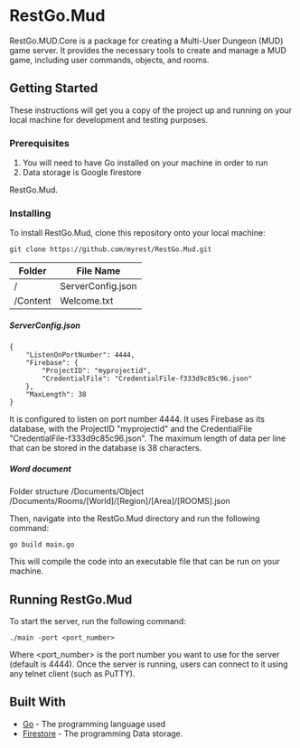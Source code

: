 
# RestGo.Mud
RestGo.MUD.Core is a package for creating a Multi-User Dungeon (MUD) game server. It provides the necessary tools to create and manage a MUD game, including user commands, objects, and rooms.

## Getting Started

These instructions will get you a copy of the project up and running on your local machine for development and testing purposes.

### Prerequisites

 1. You will need to have Go installed on your machine in order to run
 2. Data storage is Google firestore

RestGo.Mud.


### Installing
To install RestGo.Mud, clone this repository onto your local machine:
```
git clone https://github.com/myrest/RestGo.Mud.git
```

|Folder |File Name  |
|--|--|
| / | ServerConfig.json |
| /Content | Welcome.txt |

##### ServerConfig.json

```
{
    "ListenOnPortNumber": 4444,
    "Firebase": {
        "ProjectID": "myprojectid",
        "CredentialFile": "CredentialFile-f333d9c85c96.json"
    },
    "MaxLength": 38
}
```
  It is configured to listen on port number 4444. It uses Firebase as its database, with the ProjectID "myprojectid" and the CredentialFile "CredentialFile-f333d9c85c96.json". The maximum length of data per line that can be stored in the database is 38 characters.

##### Word document
Folder structure
/Documents/Object
/Documents/Rooms/[World]/[Region]/[Area]/[ROOMS].json


Then, navigate into the RestGo.Mud directory and run the following command:

 ```
 go build main.go
 ```

 This will compile the code into an executable file that can be run on your machine.

 ## Running RestGo.Mud

 To start the server, run the following command:

 ```
 ./main -port <port_number>
 ```

 Where <port_number> is the port number you want to use for the server (default is 4444). Once the server is running, users can connect to it using any telnet client (such as PuTTY).

 ## Built With

 * [Go](https://golang.org/) - The programming language used
 * [Firestore](https://firebase.google.com/products/firestore/) - The programming Data storage.